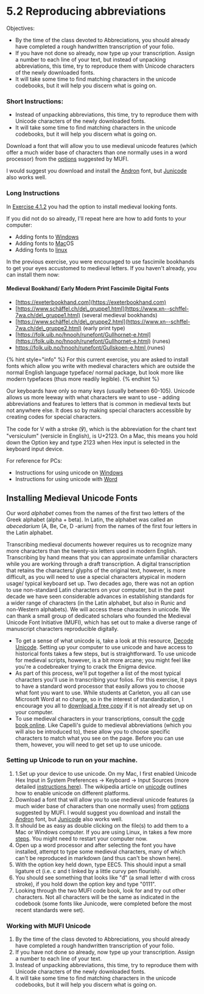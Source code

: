 # 5.2 Reproducing abbreviations

Objectives:

* By the time of the class devoted to Abbreciations, you should already have completed a rough handwritten transcription of your folio.&#x20;
* If you have not done so already, now type up your transcription. Assign a number to each line of your text, but instead of unpacking abbreviations, this time, try to reproduce them with Unicode characters of the newly downloaded fonts.&#x20;
* It will take some time to find matching characters in the unicode codebooks, but it will help you discern what is going on.

### Short Instructions:

* Instead of unpacking abbreviations, this time, try to reproduce them with Unicode characters of the newly downloaded fonts.&#x20;
* It will take some time to find matching characters in the unicode codebooks, but it will help you discern what is going on.

Download a font that will allow you to use medieval unicode features (which offer a much wider base of characters than one normally uses in a word processor) from the [options](https://folk.uib.no/hnooh/mufi/fonts/index.html) suggested by MUFI.&#x20;

I would suggest you download and install the [Andron](https://folk.uib.no/hnooh/mufi/fonts/Andron/AND\_SCR\_WEB\_3.0.zip) font, but [Junicode](https://sourceforge.net/projects/junicode/files/) also works well.

### Long Instructions

In [Exercise 4.1.2](https://marc-saurette.gitbook.io/mems-3001/course-information/exercises/4.1-writing-and-scripts) you had the option to install medieval looking fonts.&#x20;

If you did not do so already, I'll repeat here are how to add fonts to your computer:

* Adding fonts to [Windows](https://support.microsoft.com/en-us/office/add-a-font-b7c5f17c-4426-4b53-967f-455339c564c1)
* Adding fonts to [Mac](https://support.apple.com/en-ca/HT201749)OS
* Adding fonts to [linux](https://itsfoss.com/install-fonts-ubuntu/)

In the previous exercise, you were encouraged to use fascimile bookhands to get your eyes accustomed to medieval letters. If you haven't already, you can install them now:&#x20;

#### &#x20;Medieval Bookhand/ Early Modern Print Fascimile Digital Fonts

* [https://exeterbookhand.com](https://exeterbookhand.com)
* [https://www.schäffel.ch/de\_gruppe1.html](https://www.xn--schffel-7wa.ch/de\_gruppe1.html) (several medieval bookhands)
* [https://www.schäffel.ch/de\_gruppe2.html](https://www.xn--schffel-7wa.ch/de\_gruppe2.html) (early print type)
* [https://folk.uib.no/hnooh/runefont/Gullhornet-e.html](https://folk.uib.no/hnooh/runefont/Gullhornet-e.html)  (runes)
* [https://folk.uib.no/hnooh/runefont/Gullskoen-e.html ](https://folk.uib.no/hnooh/runefont/Gullskoen-e.html)(runes)

{% hint style="info" %}
For this current exercise, you are asked to install fonts which allow you write with medieval characters which are outside the normal English language typeface/ normal package, but look more like modern typefaces (thus more readily legible).
{% endhint %}

Our keyboards have only so many keys (usually between 60-105). Unicode allows us more leeway with what characters we want to use - adding abbreviations and features to letters that is common in medieval texts but not anywhere else. It does so by making special characters accessible by creating codes for special characters.&#x20;

The code for V with a stroke (℣), which is the abbreviation for the chant text "versiculum" (versicle in English), is U+2123. On a Mac, this means you hold down the Option key and type 2123 when Hex input is selected in the keyboard input device.&#x20;

For reference for PCs:

* Instructions for using unicode on [Windows](https://support.microsoft.com/en-us/office/insert-ascii-or-unicode-latin-based-symbols-and-characters-d13f58d3-7bcb-44a7-a4d5-972ee12e50e0)
* Instructions for using unicode with [Word](https://support.microsoft.com/en-us/office/insert-ascii-or-unicode-latin-based-symbols-and-characters-d13f58d3-7bcb-44a7-a4d5-972ee12e50e0)

## Installing Medieval Unicode Fonts

Our word _alphabet_ comes from the names of the first two letters of the Greek alphabet (alpha + beta). In Latin, the alphabet was called an _abecedarium_ (A, Be, Ce, D -arium) from the names of the first four letters in the Latin alphabet.&#x20;

Transcribing medieval documents however requires us to recognize many more characters than the twenty-six letters used in modern English. Transcribing by hand means that you can approximate unfamiliar characters while you are working through a draft transcription. A digital transcription that retains the characters/ glyphs of the original text, however, is more difficult, as you will need to use a special characters atypical in modern usage/ typical keyboard set up. Two decades ago, there was not an option to use non-standard Latin characters on your computer, but in the past decade we have seen considerable advances in establishing standards for a wider range of characters (in the Latin alphabet, but also in Runic and non-Western alphabets). We will access these characters in unicode. We can thank a small group of dedicated scholars who founded the Medieval Unicode Font Initiative (MUFI), which has set out to make a diverse range of manuscript characters reproducible digitally.

* To get a sense of what unicode is, take a look at this resource, [Decode Unicode](http://decodeunicode.org/). Setting up your computer to use unicode and have access to historical fonts takes a few steps, but is straightforward. To use unicode for medieval scripts, however, is a bit more arcane; you might feel like you're a codebreaker trying to crack the Enigma device.&#x20;
* As part of this process, we'll put together a list of the most typical characters you'll use in transcribing your folios. For this exercise, it pays to have a standard word processor that easily allows you to choose what font you want to use. While students at Carleton, you all can use Microsoft Word at no charge, so in the interest of standardization, I encourage you all to [download a free copy](https://carleton.ca/its/ms-offer-students/) if it is not already set up on your computer.&#x20;
* To use medieval characters in your transcriptions, consult the [code book online](https://mufi.info/m.php?p=muficodechart). Like Capelli's guide to medieval abbreviations (which you will also be introduced to), these allow you to choose specific characters to match what you see on the page. Before you can use them, however, you will need to get set up to use unicode.

### Setting up Unicode to run on your machine. <a href="#setting-up-unicode-to-run-on-your-machine." id="setting-up-unicode-to-run-on-your-machine."></a>

1. 1.Set up your device to use unicode. On my Mac, I first enabled Unicode Hex Input in System Preferences -> Keyboard -> Input Sources (more detailed [instructions here](https://poynton.ca/notes/misc/mac-unicode-hex-input.html)). The wikipedia article on [unicode](https://en.wikipedia.org/wiki/Unicode\_input) outlines how to enable unicode on different platforms.
2. Download a font that will allow you to use medieval unicode features (a much wider base of characters than one normally uses) from [options](https://folk.uib.no/hnooh/mufi/fonts/index.html) suggested by MUFI. I would suggest you download and install the [Andron](https://folk.uib.no/hnooh/mufi/fonts/Andron/AND\_SCR\_WEB\_3.0.zip) font, but [Junicode](https://sourceforge.net/projects/junicode/files/) also works well.
3. It should be as easy as double clicking on the file(s) to add them to a Mac or Windows computer. If you are using Linux, in takes a few more [steps](https://askubuntu.com/questions/3697/how-do-i-install-fonts). You might need to restart your computer now.&#x20;
4. Open up a word processor and after selecting the font you have installed, attempt to type some medieval characters, many of which can't be reproduced in markdown (and thus can't be shown here).
5. With the option key held down, type EEC5. This should input a small ligature ct (i.e. c and t linked by a little curvy pen flourish).
6. You should see something that looks like "đ" (a small letter d with cross stroke), if you hold down the option key and type "0111".
7. Looking through the two MUFI code book, look for and try out other characters. Not all characters will be the same as indicated in the codebook (some fonts like Junicode, were completed before the most recent standards were set).

### Working with MUFI Unicode <a href="#working-with-mufi-unicode" id="working-with-mufi-unicode"></a>

1. By the time of the class devoted to Abbreciations, you should already have completed a rough handwritten transcription of your folio.&#x20;
2. If you have not done so already, now type up your transcription. Assign a number to each line of your text.
3. Instead of unpacking abbreviations, this time, try to reproduce them with Unicode characters of the newly downloaded fonts.&#x20;
4. It will take some time to find matching characters in the unicode codebooks, but it will help you discern what is going on.
